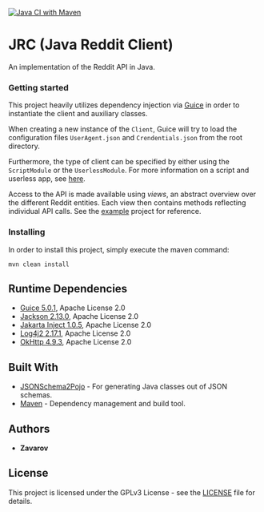 [![Java CI with Maven](https://github.com/Zavarov/JRA/actions/workflows/maven.yml/badge.svg)](https://github.com/Zavarov/JRA/actions/workflows/maven.yml)

# JRC (Java Reddit Client)

An implementation of the Reddit API in Java.

### Getting started

This project heavily utilizes dependency injection via [Guice](https://github.com/google/guice) in order to instantiate
the client and auxiliary classes.

When creating a new instance of the `Client`, Guice will try to load the configuration files
`UserAgent.json` and `Crendentials.json` from the root directory.

Furthermore, the type of client can be specified by either using the `ScriptModule` or the `UserlessModule`. For more 
information on a script and userless app, see [here](https://github.com/reddit-archive/reddit/wiki/OAuth2).

Access to the API is made available using *views*, an abstract overview over the different Reddit entities. Each view
then contains methods reflecting individual API calls. See the [example](example) project for reference.

### Installing

In order to install this project, simply execute the maven command:

```
mvn clean install
```

## Runtime Dependencies

* [Guice 5.0.1](https://github.com/google/guice/tree/5.0.1),
  Apache License 2.0
* [Jackson 2.13.0](https://github.com/FasterXML/jackson-databind/tree/jackson-databind-2.13.0),
  Apache License 2.0
* [Jakarta Inject 1.0.5](https://github.com/eclipse-ee4j/injection-api/tree/1.0.5),
  Apache License 2.0
* [Log4j2 2.17.1](https://github.com/apache/logging-log4j2/tree/rel/2.17.1),
  Apache License 2.0
* [OkHttp 4.9.3](https://github.com/square/okhttp/tree/parent-4.9.3),
  Apache License 2.0

## Built With

* [JSONSchema2Pojo](https://github.com/joelittlejohn/jsonschema2pojo) - For generating Java classes out of JSON schemas.
* [Maven](https://maven.apache.org/) - Dependency management and build tool.

## Authors

* **Zavarov**

## License

This project is licensed under the GPLv3 License - see the [LICENSE](LICENSE) file for details.

